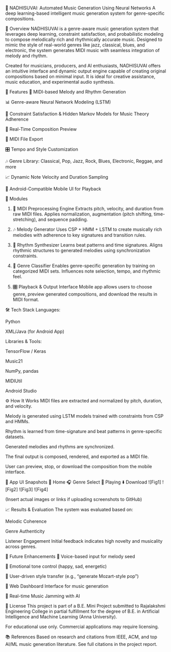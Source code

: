 🎼 NADHISUVAI: Automated Music Generation Using Neural Networks
A deep learning-based intelligent music generation system for genre-specific compositions.

🧠 Overview
NADHISUVAI is a genre-aware music generation system that leverages deep learning, constraint satisfaction, and probabilistic modeling to compose melodically rich and rhythmically accurate music. Designed to mimic the style of real-world genres like jazz, classical, blues, and electronic, the system generates MIDI music with seamless integration of melody and rhythm.

Created for musicians, producers, and AI enthusiasts, NADHISUVAI offers an intuitive interface and dynamic output engine capable of creating original compositions based on minimal input. It is ideal for creative assistance, music education, and experimental audio synthesis.

🚀 Features
🎹 MIDI-based Melody and Rhythm Generation

📊 Genre-aware Neural Network Modeling (LSTM)

🧠 Constraint Satisfaction & Hidden Markov Models for Music Theory Adherence

🎵 Real-Time Composition Preview

📁 MIDI File Export

🎛️ Tempo and Style Customization

🎶 Genre Library: Classical, Pop, Jazz, Rock, Blues, Electronic, Reggae, and more

📈 Dynamic Note Velocity and Duration Sampling

📱 Android-Compatible Mobile UI for Playback

🧩 Modules
1. 🎼 MIDI Preprocessing Engine
Extracts pitch, velocity, and duration from raw MIDI files. Applies normalization, augmentation (pitch shifting, time-stretching), and sequence padding.

2. 🎶 Melody Generator
Uses CSP + HMM + LSTM to create musically rich melodies with adherence to key signatures and transition rules.

3. 🥁 Rhythm Synthesizer
Learns beat patterns and time signatures. Aligns rhythmic structures to generated melodies using synchronization constraints.

4. 🧠 Genre Classifier
Enables genre-specific generation by training on categorized MIDI sets. Influences note selection, tempo, and rhythmic feel.

5. 🎛️ Playback & Output Interface
Mobile app allows users to choose genre, preview generated compositions, and download the results in MIDI format.

🛠️ Tech Stack
Languages:

Python

XML/Java (for Android App)

Libraries & Tools:

TensorFlow / Keras

Music21

NumPy, pandas

MIDIUtil

Android Studio

⚙️ How It Works
MIDI files are extracted and normalized by pitch, duration, and velocity.

Melody is generated using LSTM models trained with constraints from CSP and HMMs.

Rhythm is learned from time-signature and beat patterns in genre-specific datasets.

Generated melodies and rhythms are synchronized.

The final output is composed, rendered, and exported as a MIDI file.

User can preview, stop, or download the composition from the mobile interface.

📲 App UI Snapshots
🎵 Home	🎧 Genre Select	🎼 Playing	⬇️ Download
![Fig1]	![Fig2]	![Fig3]	![Fig4]

(Insert actual images or links if uploading screenshots to GitHub)

📈 Results & Evaluation
The system was evaluated based on:

Melodic Coherence

Genre Authenticity

Listener Engagement
Initial feedback indicates high novelty and musicality across genres.

🔮 Future Enhancements
🎤 Voice-based input for melody seed

🧠 Emotional tone control (happy, sad, energetic)

🎨 User-driven style transfer (e.g., “generate Mozart-style pop”)

📡 Web Dashboard Interface for music generation

📡 Real-time Music Jamming with AI

📜 License
This project is part of a B.E. Mini Project submitted to Rajalakshmi Engineering College in partial fulfillment for the degree of B.E. in Artificial Intelligence and Machine Learning (Anna University).

For educational use only. Commercial applications may require licensing.

📚 References
Based on research and citations from IEEE, ACM, and top AI/ML music generation literature. See full citations in the project report.

